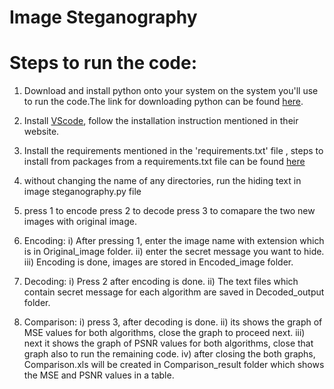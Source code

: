 # Image Steganography
# Steps to run the code:
1) Download and install python onto your system on the system you'll use to run the code.The link for downloading python can be found [here](https://www.python.org/downloads/).
2) Install [VScode](https://code.visualstudio.com/download), follow the installation instruction mentioned in their website.
3) Install the requirements mentioned in the 'requirements.txt' file , steps to install from packages from a requirements.txt file can be found [here](https://github.com/SreekarK28/Image-Steganography/blob/main/requirements.txt)
4) without changing the name of any directories, run the hiding text in image steganography.py file
5) press 1 to encode
   press 2 to decode
   press 3 to comapare the two new images with original image.
   
6) Encoding:
   i)   After pressing 1, enter the image name with extension which is in Original_image folder.
   ii)  enter the secret message you want to hide.
   iii) Encoding is done, images are stored in Encoded_image folder.
   
7) Decoding:
   i)  Press 2 after encoding is done.
   ii) The text files which contain secret message for each algorithm are saved in Decoded_output folder. 
  
8) Comparison:
   i)  press 3, after decoding is done.
   ii) its shows the graph of MSE values for both algorithms, close the graph to proceed next.
   iii) next it shows the graph of PSNR values for both algorithms, close that graph also to run the remaining code.
   iv)  after closing the both graphs, Comparison.xls will be created in Comparison_result folder which shows the MSE and PSNR values in a table.
   
